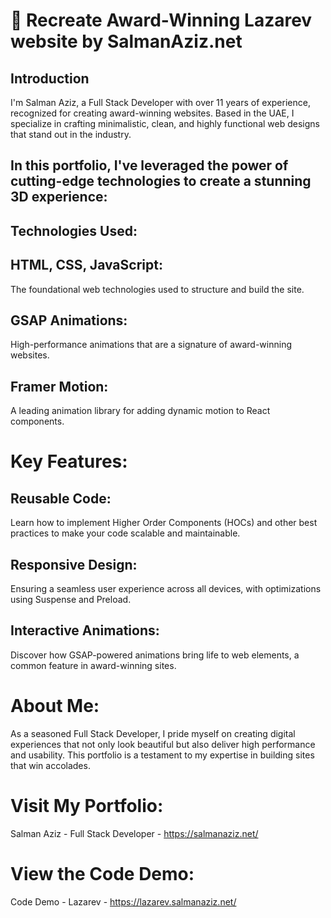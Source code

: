 # 🌟 Recreate Award-Winning Lazarev website by SalmanAziz.net
##  Introduction
I'm Salman Aziz, a Full Stack Developer with over 11 years of experience, recognized for creating award-winning websites. Based in the UAE, I specialize in crafting minimalistic, clean, and highly functional web designs that stand out in the industry.

##  In this portfolio, I've leveraged the power of cutting-edge technologies to create a stunning 3D experience:

##  Technologies Used:
##  HTML, CSS, JavaScript:
The foundational web technologies used to structure and build the site.

##  GSAP Animations:
High-performance animations that are a signature of award-winning websites.

##  Framer Motion:
A leading animation library for adding dynamic motion to React components.

#  Key Features:
##  Reusable Code:
Learn how to implement Higher Order Components (HOCs) and other best practices to make your code scalable and maintainable.

##  Responsive Design:
Ensuring a seamless user experience across all devices, with optimizations using Suspense and Preload.

##  Interactive Animations:
Discover how GSAP-powered animations bring life to web elements, a common feature in award-winning sites.

# About Me:
As a seasoned Full Stack Developer, I pride myself on creating digital experiences that not only look beautiful but also deliver high performance and usability. This portfolio is a testament to my expertise in building sites that win accolades.

# Visit My Portfolio:
Salman Aziz - Full Stack Developer - https://salmanaziz.net/

# View the Code Demo:
Code Demo - Lazarev - https://lazarev.salmanaziz.net/
